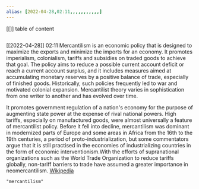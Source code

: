 ```yaml
---
alias: [2022-04-28,02:11,,,,,,,,,,,]
---
```

[[]]
table of content
```toc
```

[[2022-04-28]] 02:11
Mercantilism is an economic policy that is designed to maximize the exports and minimize the imports for an economy. It promotes imperialism, colonialism, tariffs and subsidies on traded goods to achieve that goal. The policy aims to reduce a possible current account deficit or reach a current account surplus, and it includes measures aimed at accumulating monetary reserves by a positive balance of trade, especially of finished goods. Historically, such policies frequently led to war and motivated colonial expansion. Mercantilist theory varies in sophistication from one writer to another and has evolved over time.

It promotes government regulation of a nation's economy for the purpose of augmenting state power at the expense of rival national powers. High tariffs, especially on manufactured goods, were almost universally a feature of mercantilist policy. Before it fell into decline, mercantilism was dominant in modernized parts of Europe and some areas in Africa from the 16th to the 19th centuries, a period of proto-industrialization, but some commentators argue that it is still practised in the economies of industrializing countries in the form of economic interventionism.With the efforts of supranational organizations such as the World Trade Organization to reduce tariffs globally, non-tariff barriers to trade have assumed a greater importance in neomercantilism.
[Wikipedia](https://en.wikipedia.org/wiki/Mercantilism)
```query
"mercantilism"
```